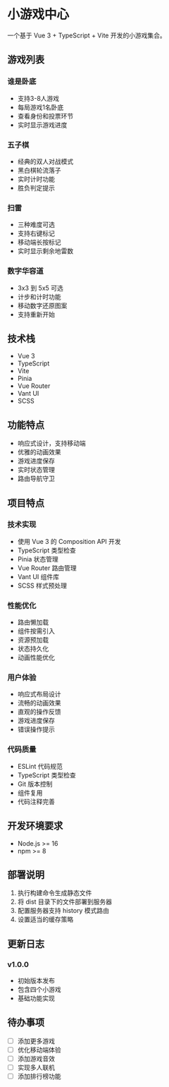 # 小游戏中心

一个基于 Vue 3 + TypeScript + Vite 开发的小游戏集合。

## 游戏列表

### 谁是卧底
- 支持3-8人游戏
- 每局游戏1名卧底
- 查看身份和投票环节
- 实时显示游戏进度 

### 五子棋
- 经典的双人对战模式
- 黑白棋轮流落子
- 实时计时功能
- 胜负判定提示

### 扫雷
- 三种难度可选
- 支持右键标记
- 移动端长按标记
- 实时显示剩余地雷数

### 数字华容道
- 3x3 到 5x5 可选
- 计步和计时功能
- 移动数字还原图案
- 支持重新开始

## 技术栈

- Vue 3
- TypeScript
- Vite
- Pinia
- Vue Router
- Vant UI
- SCSS

## 功能特点

- 响应式设计，支持移动端
- 优雅的动画效果
- 游戏进度保存
- 实时状态管理
- 路由导航守卫


## 项目特点

### 技术实现
- 使用 Vue 3 的 Composition API 开发
- TypeScript 类型检查
- Pinia 状态管理
- Vue Router 路由管理
- Vant UI 组件库
- SCSS 样式预处理

### 性能优化
- 路由懒加载
- 组件按需引入
- 资源预加载
- 状态持久化
- 动画性能优化

### 用户体验
- 响应式布局设计
- 流畅的动画效果
- 直观的操作反馈
- 游戏进度保存
- 错误操作提示

### 代码质量
- ESLint 代码规范
- TypeScript 类型检查
- Git 版本控制
- 组件复用
- 代码注释完善

## 开发环境要求
- Node.js >= 16
- npm >= 8

## 部署说明
1. 执行构建命令生成静态文件
2. 将 dist 目录下的文件部署到服务器
3. 配置服务器支持 history 模式路由
4. 设置适当的缓存策略

## 更新日志
### v1.0.0
- 初始版本发布
- 包含四个小游戏
- 基础功能实现

## 待办事项
- [ ] 添加更多游戏
- [ ] 优化移动端体验
- [ ] 添加游戏音效 
- [ ] 实现多人联机
- [ ] 添加排行榜功能
